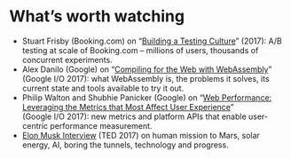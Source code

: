 <!--
tags:
  - worth-watching
  - performance
  - javascript
description: List of favorite talks and performances.
-->

# What’s worth watching

- Stuart Frisby (Booking.com) on “[Building a Testing Culture](https://www.youtube.com/watch?v=_sx5LV23hIE)”&#160;(2017): A/B testing at scale of Booking.com – millions of users, thousands of concurrent experiments.
- Alex Danilo (Google) on “[Compiling for the Web with WebAssembly](https://www.youtube.com/watch?v=6v4E6oksar0)” (Google I/O&#160;2017): what WebAssembly is, the problems it solves, its current state and tools available to try it out.
- Philip Walton and Shubhie Panicker (Google) on “[Web Performance: Leveraging the Metrics that Most Affect User Experience](https://www.youtube.com/watch?v=6Ljq-Jn-EgU)” (Google I/O&#160;2017): new metrics and platform APIs that enable user-centric performance measurement.
- [Elon Musk Interview](https://www.youtube.com/watch?v=hpDHwfXbpfg) (TED&#160;2017) on human mission to Mars, solar energy, AI, boring the tunnels, technology and progress.
<!--:.post__content-list-->
